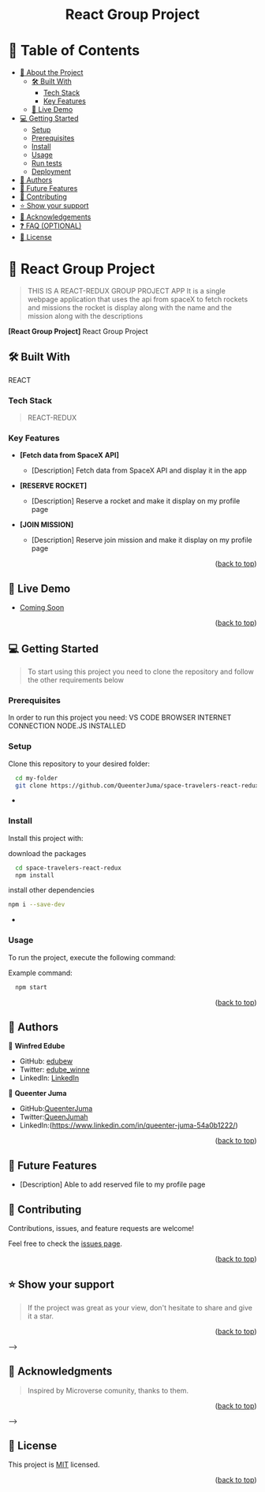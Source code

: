 <h1 align="center"> React Group Project </h1>

<a name="readme-top"></a>

<!-- TABLE OF CONTENTS -->

# 📗 Table of Contents

- [📖 About the Project](#about-project)
  - [🛠 Built With](#built-with)
    - [Tech Stack](#tech-stack)
    - [Key Features](#key-features)
  - [🚀 Live Demo](#live-demo)
- [💻 Getting Started](#getting-started)
  - [Setup](#setup)
  - [Prerequisites](#prerequisites)
  - [Install](#install)
  - [Usage](#usage)
  - [Run tests](#run-tests)
  - [Deployment](#triangular_flag_on_post-deployment)
- [👥 Authors](#authors)
- [🔭 Future Features](#future-features)
- [🤝 Contributing](#contributing)
- [⭐️ Show your support](#support)
- [🙏 Acknowledgements](#acknowledgements)
- [❓ FAQ (OPTIONAL)](#faq)
- [📝 License](#license)

<!-- PROJECT DESCRIPTION -->

# 📖 React Group Project <a name="about-project"></a>

> THIS IS A REACT-REDUX GROUP PROJECT APP
> It is a single webpage application that uses the api from spaceX to fetch rockets and missions
> the rocket is display along with the name and the mission along with the descriptions

**[React Group Project]** React Group Project

## 🛠 Built With <a name="built-with"></a>

REACT

### Tech Stack <a name="tech-stack"></a>

> REACT-REDUX

<!-- Features -->

### Key Features <a name="key-features"></a>

- **[Fetch data from SpaceX API]**

  - [Description] Fetch data from SpaceX API and display it in the app
  
- **[RESERVE ROCKET]**

  - [Description] Reserve a rocket and make it display on my profile page

- **[JOIN MISSION]**
  - [Description] Reserve join mission and make it display on my profile page

<p align="right">(<a href="#readme-top">back to top</a>)</p>

<!-- LIVE DEMO -->

## 🚀 Live Demo <a name="live-demo"></a>
- [Coming Soon](COMING)
<p align="right">(<a href="#readme-top">back to top</a>)</p>

<!-- GETTING STARTED -->

## 💻 Getting Started <a name="getting-started"></a>

> To start using this project you need to clone the repository and follow the other requirements below

### Prerequisites

In order to run this project you need:
VS CODE
BROWSER
INTERNET CONNECTION
NODE.JS INSTALLED

### Setup

Clone this repository to your desired folder:

```sh
  cd my-folder
  git clone https://github.com/QueenterJuma/space-travelers-react-redux.git
```

-

### Install

Install this project with:

download the packages

```sh
  cd space-travelers-react-redux
  npm install
```

install other dependencies

```sh
npm i --save-dev
```

-

### Usage

To run the project, execute the following command:

Example command:

```sh
  npm start
```


<p align="right">(<a href="#readme-top">back to top</a>)</p>

<!-- AUTHORS -->

## 👥 Authors <a name="authors"></a>

👤 **Winfred Edube**

- GitHub: [edubew](https://github.com/edubew)
- Twitter: [edube_winne](https://twitter.com/edube_winne)
- LinkedIn: [LinkedIn](https://linkedin.com/in/winfred-edube-9820a422a/)

👤 **Queenter Juma**

- GitHub:[QueenterJuma](https://github.com/QueenterJuma)
- Twitter:[QueenJumah](https://twitter.com/QueenJumah)
- LinkedIn:(https://www.linkedin.com/in/queenter-juma-54a0b1222/)

<p align="right">(<a href="#readme-top">back to top</a>)</p>

<!-- Future Features -->

## 🔭 Future Features <a name="Future Features"></a>

  - [Description] Able to add reserved file to my profile page

<!-- CONTRIBUTING -->

## 🤝 Contributing <a name="contributing"></a>

Contributions, issues, and feature requests are welcome!

Feel free to check the [issues page](https://github.com/Dmambo/react-group-project/issues).

<p align="right">(<a href="#readme-top">back to top</a>)</p>


## ⭐️ Show your support <a name="support"></a>

> If the project was great as your view, don't hesitate to share and give it a star.

<p align="right">(<a href="#readme-top">back to top</a>)</p> -->


## 🙏 Acknowledgments <a name="acknowledgements"></a>

> Inspired by Microverse comunity, thanks to them.

<p align="right">(<a href="#readme-top">back to top</a>)</p> -->

<!-- LICENSE  -->

## 📝 License <a name="license"></a>

This project is [MIT](./LICENSE) licensed.

<p align="right">(<a href="#readme-top">back to top</a>)</p>
